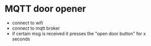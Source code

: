# MQTT door opener
* connect to wifi
* connect to mqtt broker
* if certain msg is received it presses the "open door button" for x seconds